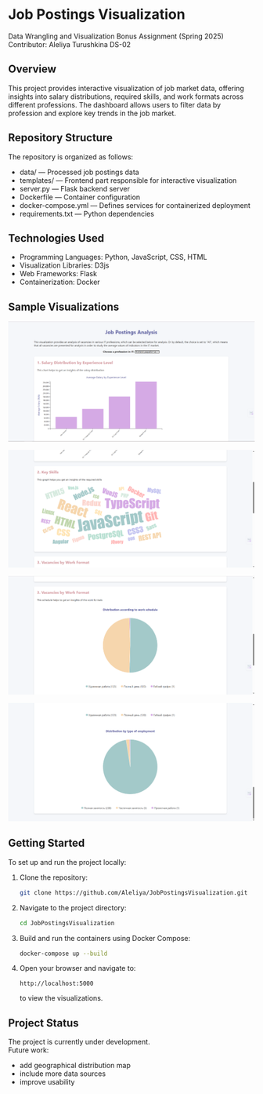 # Job Postings Visualization

Data Wrangling and Visualization Bonus Assignment (Spring 2025)\
Contributor: Aleliya Turushkina DS-02

## Overview

This project provides interactive visualization of job market data, offering insights into salary distributions, required skills, and work formats across different professions. The dashboard allows users to filter data by profession and explore key trends in the job market.

## Repository Structure

The repository is organized as follows:

- data/ — Processed job postings data
- templates/ — Frontend part responsible for interactive visualization
- server.py — Flask backend server
- Dockerfile — Container configuration
- docker-compose.yml — Defines services for containerized deployment
- requirements.txt — Python dependencies

## Technologies Used

- Programming Languages: Python, JavaScript, CSS, HTML
- Visualization Libraries: D3js
- Web Frameworks: Flask
- Containerization: Docker

## Sample Visualizations

![Salary Distribution chart](https://github.com/Aleliya/JobPostingsVisualization/blob/assets/1.PNG)

![Key Skills chart](https://github.com/Aleliya/JobPostingsVisualization/blob/assets/2.PNG)

![Work Format chart](https://github.com/Aleliya/JobPostingsVisualization/blob/assets/3.PNG)

![Work Format chart](https://github.com/Aleliya/JobPostingsVisualization/blob/assets/4.PNG)

## Getting Started

To set up and run the project locally:

1. Clone the repository:

   ```bash
   git clone https://github.com/Aleliya/JobPostingsVisualization.git
   ```

2. Navigate to the project directory:

   ```bash
   cd JobPostingsVisualization
   ```

3. Build and run the containers using Docker Compose:

   ```bash
   docker-compose up --build
   ```

4. Open your browser and navigate to:
   ```
   http://localhost:5000
   ```
   to view the visualizations.

## Project Status

The project is currently under development.  
Future work:

- add geographical distribution map
- include more data sources
- improve usability
